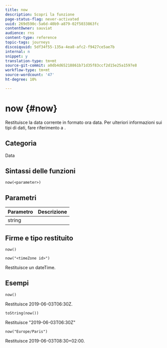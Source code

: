 ```yaml
---
title: now
description: Scopri la funzione
page-status-flag: never-activated
uuid: 269d590c-5a6d-40b9-a879-02f5033863fc
contentOwner: sauviat
audience: rns
content-type: reference
topic-tags: journeys
discoiquuid: 5df34f55-135a-4ea8-afc2-f9427ce5ae7b
internal: n
snippet: y
translation-type: tm+mt
source-git-commit: a0db4d65218861b71d35f83ccf2d15e25a1597e8
workflow-type: tm+mt
source-wordcount: '47'
ht-degree: 10%

---
```



# now {#now}

Restituisce la data corrente in formato ora data. Per ulteriori informazioni sui tipi di dati, fare riferimento a [](../expression/data-types.md).

## Categoria

Data

## Sintassi delle funzioni

`now(<parameter>)`

## Parametri

| Parametro | Descrizione |
|--- |--- |
| string |  |

## Firme e tipo restituito

`now()`

`now("<timeZone id>")`

Restituisce un dateTime.

## Esempi

`now()`

Restituisce 2019-06-03T06:30Z.

`toString(now())`

Restituisce &quot;2019-06-03T06:30Z&quot;

`now("Europe/Paris")`

Restituisce 2019-06-03T08:30+02:00.